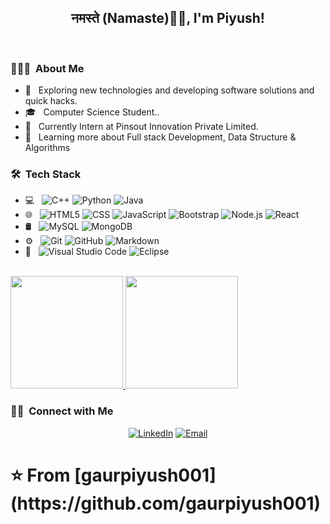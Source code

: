 ### <h2 align="center">नमस्ते (Namaste)🙏🏻, I'm Piyush!
  </br>

<h3> 👨🏻‍💻 &nbsp;About Me </h3>

- 🔭 &nbsp; Exploring new technologies and developing software solutions and quick hacks.
- 🎓 &nbsp; Computer Science Student..
- 💼 &nbsp; Currently Intern at Pinsout Innovation Private Limited.
- 🌱 &nbsp; Learning more about Full stack Development, Data Structure & Algorithms

<h3> 🛠 &nbsp;Tech Stack</h3>
  
- 💻 &nbsp;
   ![C++](https://img.shields.io/badge/-C++-333333?style=flat&logo=C%2B%2B&logoColor=00599C)
   ![Python](https://img.shields.io/badge/-Python-333333?style=flat&logo=python)
   ![Java](https://img.shields.io/badge/-Java-333333?style=flat&logo=Java&logoColor=007396)
- 🌐 &nbsp;
  ![HTML5](https://img.shields.io/badge/-HTML5-333333?style=flat&logo=HTML5)
  ![CSS](https://img.shields.io/badge/-CSS-333333?style=flat&logo=CSS3&logoColor=1572B6)
  ![JavaScript](https://img.shields.io/badge/-JavaScript-333333?style=flat&logo=javascript)
  ![Bootstrap](https://img.shields.io/badge/-Bootstrap-333333?style=flat&logo=bootstrap&logoColor=563D7C)
  ![Node.js](https://img.shields.io/badge/-Node.js-333333?style=flat&logo=node.js)
  ![React](https://img.shields.io/badge/-React-333333?style=flat&logo=react)
- 🛢 &nbsp;
  ![MySQL](https://img.shields.io/badge/-MySQL-333333?style=flat&logo=mysql)
  ![MongoDB](https://img.shields.io/badge/-MongoDB-333333?style=flat&logo=mongodb)
- ⚙️ &nbsp;
  ![Git](https://img.shields.io/badge/-Git-333333?style=flat&logo=git)
  ![GitHub](https://img.shields.io/badge/-GitHub-333333?style=flat&logo=github)
  ![Markdown](https://img.shields.io/badge/-Markdown-333333?style=flat&logo=markdown)
- 🔧 &nbsp;
  ![Visual Studio Code](https://img.shields.io/badge/-Visual%20Studio%20Code-333333?style=flat&logo=visual-studio-code&logoColor=007ACC)
  ![Eclipse](https://img.shields.io/badge/-Eclipse-333333?style=flat&logo=eclipse-ide&logoColor=2C2255)

<br/>

<a href="https://github.com/gaurpiyush001">
  <img height="180em" src="https://github-readme-stats.vercel.app/api?username=gaurpiyush001&theme=buefy&show_icons=true&count_private=true" />
  <img height="180em" src="https://github-readme-stats.vercel.app/api/top-langs/?username=gaurpiyush001&theme=buefy&layout=compact" />
</a>

<br/>

<h3> 🤝🏻 &nbsp;Connect with Me </h3>

<p align="center">
<a href="https://www.linkedin.com/in/piyush-gaur-0749051b0/"><img alt="LinkedIn" src="https://img.shields.io/badge/LinkedIn-Piyush%20Gaur-blue?style=flat-square&logo=linkedin"></a>
<a href="mailto:gaurpiyush001@gmail.com"><img alt="Email" src="https://img.shields.io/badge/Email-gaurpiyush001@gmail.com-blue?style=flat-square&logo=gmail"></a>
</p>

<h1>⭐️ From [gaurpiyush001](https://github.com/gaurpiyush001)</h1>

<p> <img src="https://komarev.com/ghpvc/?username=gaurpiyush001" alt="gaurpiyush001 /> </p>
